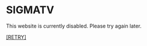 # SIGMATV

This website is currently disabled. Please try again later.

<a href="https://jurasdss.github.io/sigmatv/">[RETRY]</a>

